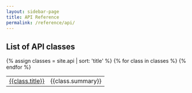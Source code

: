 ```yaml
---
layout: sidebar-page
title: API Reference
permalink: /reference/api/
---
```


## List of API classes
<table>
  <tbody>
  {% assign classes = site.api | sort: 'title' %}
  {% for class in classes %}
    <tr>
      <td><a href="{{class.url}}">{{class.title}}</a></td>
      <td>{{class.summary}}</td>
    <tr>
  {% endfor %}
  </tbody>
</table>
